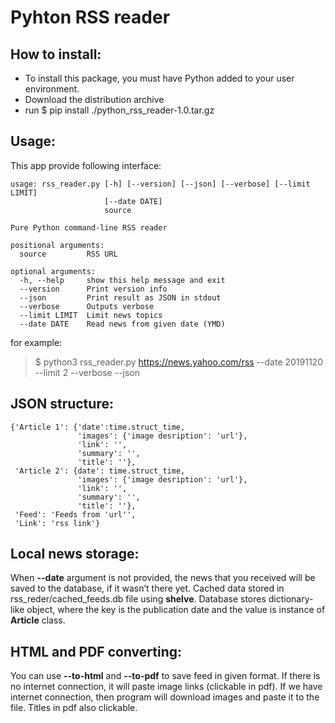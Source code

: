 # Pyhton RSS reader

## How to install:
* To install this package, you must have Python added to your user environment.
* Download the distribution archive
* run $ pip install ./python_rss_reader-1.0.tar.gz  

## Usage:
This app provide following interface:
```shell
usage: rss_reader.py [-h] [--version] [--json] [--verbose] [--limit LIMIT]
                     [--date DATE]
                     source

Pure Python command-line RSS reader

positional arguments:
  source         RSS URL

optional arguments:
  -h, --help     show this help message and exit
  --version      Print version info
  --json         Print result as JSON in stdout
  --verbose      Outputs verbose
  --limit LIMIT  Limit news topics
  --date DATE    Read news from given date (YMD)
```
for example:
> $ python3 rss_reader.py https://news.yahoo.com/rss --date 20191120 --limit 2 --verbose --json

## JSON structure:
```shell
{'Article 1': {'date':time.struct_time,
               'images': {'image desription': 'url'},
               'link': '',
               'summary': '',
               'title': ''},
 'Article 2': {date': time.struct_time,
               'images': {'image desription': 'url'},
               'link': '',
               'summary': '',
               'title': ''},
 'Feed': 'Feeds from 'url'',
 'Link': 'rss link'}

```
## Local news storage:
When **--date** argument is not provided, the news that you received will be saved to the database, if it wasn’t there yet.
Cached data stored in rss_reder/cached_feeds.db file using **shelve**. Database stores dictionary-like object, where the key is the publication date and the value is instance of **Article** class.

## HTML and PDF converting:
You can use **--to-html** and **--to-pdf** to save feed in given format. If there is no internet connection, it will paste image links (clickable in pdf). If we have internet connection, then program will download images and paste it to the file. Titles in pdf also clickable.
 